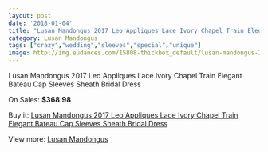 ```yaml
---
layout: post
date: '2018-01-04'
title: "Lusan Mandongus 2017 Leo Appliques Lace Ivory Chapel Train Elegant Bateau Cap Sleeves Sheath Bridal Dress"
category: Lusan Mandongus
tags: ["crazy","wedding","sleeves","special","unique"]
image: http://img.eudances.com/15808-thickbox_default/lusan-mandongus-2017-leo-appliques-lace-ivory-chapel-train-elegant-bateau-cap-sleeves-sheath-bridal-dress.jpg
---
```

Lusan Mandongus 2017 Leo Appliques Lace Ivory Chapel Train Elegant Bateau Cap Sleeves Sheath Bridal Dress

On Sales: **$368.98**
<a href="https://www.eudances.com/en/lusan-mandongus/4660-lusan-mandongus-2017-leo-appliques-lace-ivory-chapel-train-elegant-bateau-cap-sleeves-sheath-bridal-dress.html"><amp-img layout="responsive" width="600" height="600" src="//img.eudances.com/15808-thickbox_default/lusan-mandongus-2017-leo-appliques-lace-ivory-chapel-train-elegant-bateau-cap-sleeves-sheath-bridal-dress.jpg" alt="Lusan Mandongus 2017 Leo Appliques Lace Ivory Chapel Train Elegant Bateau Cap Sleeves Sheath Bridal Dress 0" /></a>
<a href="https://www.eudances.com/en/lusan-mandongus/4660-lusan-mandongus-2017-leo-appliques-lace-ivory-chapel-train-elegant-bateau-cap-sleeves-sheath-bridal-dress.html"><amp-img layout="responsive" width="600" height="600" src="//img.eudances.com/15812-thickbox_default/lusan-mandongus-2017-leo-appliques-lace-ivory-chapel-train-elegant-bateau-cap-sleeves-sheath-bridal-dress.jpg" alt="Lusan Mandongus 2017 Leo Appliques Lace Ivory Chapel Train Elegant Bateau Cap Sleeves Sheath Bridal Dress 1" /></a>
<a href="https://www.eudances.com/en/lusan-mandongus/4660-lusan-mandongus-2017-leo-appliques-lace-ivory-chapel-train-elegant-bateau-cap-sleeves-sheath-bridal-dress.html"><amp-img layout="responsive" width="600" height="600" src="//img.eudances.com/15811-thickbox_default/lusan-mandongus-2017-leo-appliques-lace-ivory-chapel-train-elegant-bateau-cap-sleeves-sheath-bridal-dress.jpg" alt="Lusan Mandongus 2017 Leo Appliques Lace Ivory Chapel Train Elegant Bateau Cap Sleeves Sheath Bridal Dress 2" /></a>
<a href="https://www.eudances.com/en/lusan-mandongus/4660-lusan-mandongus-2017-leo-appliques-lace-ivory-chapel-train-elegant-bateau-cap-sleeves-sheath-bridal-dress.html"><amp-img layout="responsive" width="600" height="600" src="//img.eudances.com/15810-thickbox_default/lusan-mandongus-2017-leo-appliques-lace-ivory-chapel-train-elegant-bateau-cap-sleeves-sheath-bridal-dress.jpg" alt="Lusan Mandongus 2017 Leo Appliques Lace Ivory Chapel Train Elegant Bateau Cap Sleeves Sheath Bridal Dress 3" /></a>
<a href="https://www.eudances.com/en/lusan-mandongus/4660-lusan-mandongus-2017-leo-appliques-lace-ivory-chapel-train-elegant-bateau-cap-sleeves-sheath-bridal-dress.html"><amp-img layout="responsive" width="600" height="600" src="//img.eudances.com/15809-thickbox_default/lusan-mandongus-2017-leo-appliques-lace-ivory-chapel-train-elegant-bateau-cap-sleeves-sheath-bridal-dress.jpg" alt="Lusan Mandongus 2017 Leo Appliques Lace Ivory Chapel Train Elegant Bateau Cap Sleeves Sheath Bridal Dress 4" /></a>

Buy it: [Lusan Mandongus 2017 Leo Appliques Lace Ivory Chapel Train Elegant Bateau Cap Sleeves Sheath Bridal Dress](https://www.eudances.com/en/lusan-mandongus/4660-lusan-mandongus-2017-leo-appliques-lace-ivory-chapel-train-elegant-bateau-cap-sleeves-sheath-bridal-dress.html "Lusan Mandongus 2017 Leo Appliques Lace Ivory Chapel Train Elegant Bateau Cap Sleeves Sheath Bridal Dress")

View more: [Lusan Mandongus](https://www.eudances.com/en/87-lusan-mandongus "Lusan Mandongus")